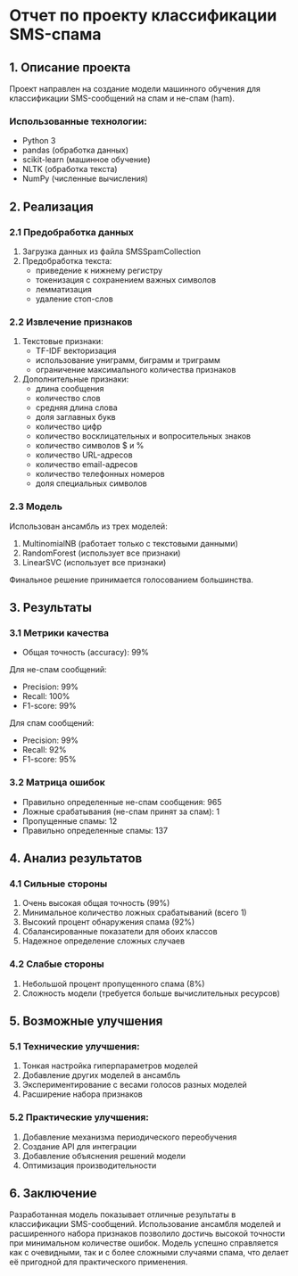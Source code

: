 # Отчет по проекту классификации SMS-спама

## 1. Описание проекта
Проект направлен на создание модели машинного обучения для классификации SMS-сообщений на спам и не-спам (ham). 

### Использованные технологии:
- Python 3
- pandas (обработка данных)
- scikit-learn (машинное обучение)
- NLTK (обработка текста)
- NumPy (численные вычисления)

## 2. Реализация

### 2.1 Предобработка данных
1. Загрузка данных из файла SMSSpamCollection
2. Предобработка текста:
   - приведение к нижнему регистру
   - токенизация с сохранением важных символов
   - лемматизация
   - удаление стоп-слов

### 2.2 Извлечение признаков
1. Текстовые признаки:
   - TF-IDF векторизация
   - использование униграмм, биграмм и триграмм
   - ограничение максимального количества признаков
2. Дополнительные признаки:
   - длина сообщения
   - количество слов
   - средняя длина слова
   - доля заглавных букв
   - количество цифр
   - количество восклицательных и вопросительных знаков
   - количество символов $ и %
   - количество URL-адресов
   - количество email-адресов
   - количество телефонных номеров
   - доля специальных символов

### 2.3 Модель
Использован ансамбль из трех моделей:
1. MultinomialNB (работает только с текстовыми данными)
2. RandomForest (использует все признаки)
3. LinearSVC (использует все признаки)

Финальное решение принимается голосованием большинства.

## 3. Результаты

### 3.1 Метрики качества
- Общая точность (accuracy): 99%

Для не-спам сообщений:
- Precision: 99%
- Recall: 100%
- F1-score: 99%

Для спам сообщений:
- Precision: 99%
- Recall: 92%
- F1-score: 95%

### 3.2 Матрица ошибок
- Правильно определенные не-спам сообщения: 965
- Ложные срабатывания (не-спам принят за спам): 1
- Пропущенные спамы: 12
- Правильно определенные спамы: 137

## 4. Анализ результатов

### 4.1 Сильные стороны
1. Очень высокая общая точность (99%)
2. Минимальное количество ложных срабатываний (всего 1)
3. Высокий процент обнаружения спама (92%)
4. Сбалансированные показатели для обоих классов
5. Надежное определение сложных случаев

### 4.2 Слабые стороны
1. Небольшой процент пропущенного спама (8%)
2. Сложность модели (требуется больше вычислительных ресурсов)

## 5. Возможные улучшения

### 5.1 Технические улучшения:
1. Тонкая настройка гиперпараметров моделей
2. Добавление других моделей в ансамбль
3. Экспериментирование с весами голосов разных моделей
4. Расширение набора признаков

### 5.2 Практические улучшения:
1. Добавление механизма периодического переобучения
2. Создание API для интеграции
3. Добавление объяснения решений модели
4. Оптимизация производительности

## 6. Заключение
Разработанная модель показывает отличные результаты в классификации SMS-сообщений. Использование ансамбля моделей и расширенного набора признаков позволило достичь высокой точности при минимальном количестве ошибок. Модель успешно справляется как с очевидными, так и с более сложными случаями спама, что делает её пригодной для практического применения. 